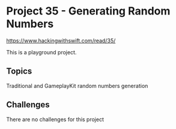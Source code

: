 # Project 35 - Generating Random Numbers

https://www.hackingwithswift.com/read/35/

This is a playground project.

## Topics

Traditional and GameplayKit random numbers generation

## Challenges

There are no challenges for this project

